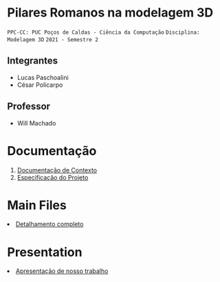 # Pilares Romanos na modelagem 3D

`PPC-CC: PUC Poços de Caldas - Ciência da Computação`
`Disciplina: Modelagem 3D`
`2021 - Semestre 2`

## Integrantes

- Lucas Paschoalini
- César Policarpo


## Professor

- Will Machado

# Documentação

<ol>
<li><a href="docs/1-Documentação de Contexto.md"> Documentação de Contexto</a></li>
<li><a href="docs/2-Especificação do Projeto.md"> Especificação do Projeto</a></li>
</ol>

# Main Files

<li><a href="src/README.md"> Detalhamento completo</a></li>

# Presentation

<li><a href="presentation/README.md"> Apresentação de nosso trabalho </a></li>
